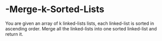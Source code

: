 # -Merge-k-Sorted-Lists
You are given an array of k linked-lists lists, each linked-list is sorted in ascending order.  Merge all the linked-lists into one sorted linked-list and return it.
